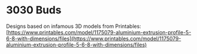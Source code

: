 # 3030 Buds

Designs based on infamous 3D models from Printables: [https://www.printables.com/model/1175079-aluminium-extrusion-profile-5-6-8-with-dimensions/files](https://www.printables.com/model/1175079-aluminium-extrusion-profile-5-6-8-with-dimensions/files)
